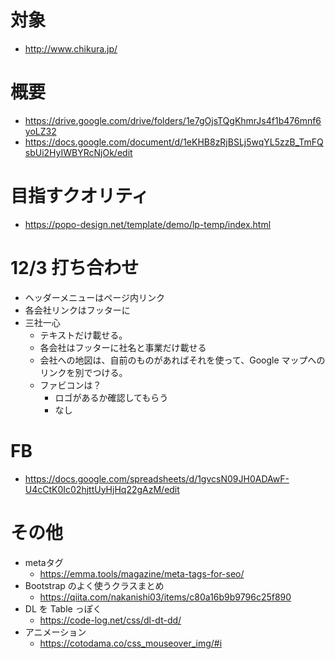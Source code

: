 # 対象

- http://www.chikura.jp/

# 概要

- https://drive.google.com/drive/folders/1e7gOjsTQgKhmrJs4f1b476mnf6yoLZ32
- https://docs.google.com/document/d/1eKHB8zRjBSLj5wqYL5zzB_TmFQsbUi2HyIWBYRcNjOk/edit

# 目指すクオリティ

- https://popo-design.net/template/demo/lp-temp/index.html

# 12/3 打ち合わせ

- ヘッダーメニューはページ内リンク
- 各会社リンクはフッターに
- 三社一心
  - テキストだけ載せる。
  - 各会社はフッターに社名と事業だけ載せる
  - 会社への地図は、自前のものがあればそれを使って、Google マップへのリンクを別でつける。
  - ファビコンは？
    - ロゴがあるか確認してもらう
    - なし

# FB

- https://docs.google.com/spreadsheets/d/1gvcsN09JH0ADAwF-U4cCtK0Ic02hjttUyHjHq22gAzM/edit

# その他

- metaタグ
    - https://emma.tools/magazine/meta-tags-for-seo/
- Bootstrap のよく使うクラスまとめ
  - https://qiita.com/nakanishi03/items/c80a16b9b9796c25f890
- DL を Table っぽく
  - https://code-log.net/css/dl-dt-dd/
- アニメーション
    - https://cotodama.co/css_mouseover_img/#i
